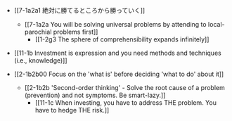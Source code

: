 - [[7-1a2a1 絶対に勝てるところから勝っていく]]
	- [[7-1a2a You will be solving universal problems by attending to local-parochial problems first]]
		- [[1-2g3 The sphere of comprehensibility expands infinitely]]

- [[11-1b Investment is expression and you need methods and techniques (i.e., knowledge)]]

- [[2-1b2b00 Focus on the 'what is' before deciding 'what to do' about it]]
	- [[2-1b2b 'Second-order thinking' - Solve the root cause of a problem (prevention) and not symptoms. Be smart-lazy.]]
		- [[11-1c When investing, you have to address THE problem. You have to hedge THE risk.]]
